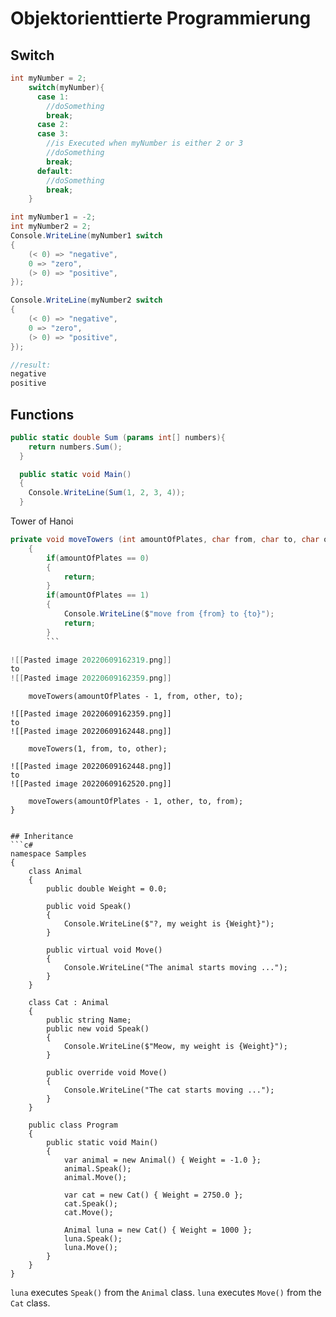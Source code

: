 # Objektorienttierte Programmierung

## Switch

```c#
int myNumber = 2;
    switch(myNumber){
      case 1:
        //doSomething
        break;
      case 2:
      case 3:
        //is Executed when myNumber is either 2 or 3
        //doSomething 
        break;
      default:
        //doSomething
        break;
    }
```

```c#
int myNumber1 = -2;
int myNumber2 = 2;
Console.WriteLine(myNumber1 switch
{
    (< 0) => "negative",
    0 => "zero",
    (> 0) => "positive",
});

Console.WriteLine(myNumber2 switch
{
    (< 0) => "negative",
    0 => "zero",
    (> 0) => "positive",
});

//result:
negative
positive
```

## Functions

```C#
public static double Sum (params int[] numbers){
    return numbers.Sum();
  }

  public static void Main()
  {
    Console.WriteLine(Sum(1, 2, 3, 4));
  }
```

Tower of Hanoi
```C#
private void moveTowers (int amountOfPlates, char from, char to, char other)
    {
        if(amountOfPlates == 0)
        {
            return;
        }
        if(amountOfPlates == 1)
        {
            Console.WriteLine($"move from {from} to {to}");
            return;
        }
        ```

![[Pasted image 20220609162319.png]]
to
![[Pasted image 20220609162359.png]]

```
        moveTowers(amountOfPlates - 1, from, other, to);
```
![[Pasted image 20220609162359.png]]
to
![[Pasted image 20220609162448.png]]
```
        moveTowers(1, from, to, other);
```
![[Pasted image 20220609162448.png]]
to
![[Pasted image 20220609162520.png]]
```
        moveTowers(amountOfPlates - 1, other, to, from);
    }
```

## Inheritance
```c#
namespace Samples
{
    class Animal
    {
        public double Weight = 0.0;
  
        public void Speak()
        {
            Console.WriteLine($"?, my weight is {Weight}");
        }
  
        public virtual void Move()
        {
            Console.WriteLine("The animal starts moving ...");
        }
    }

    class Cat : Animal
    {
        public string Name;
        public new void Speak()
        {
            Console.WriteLine($"Meow, my weight is {Weight}");
        }

        public override void Move()
        {
            Console.WriteLine("The cat starts moving ...");
        }
    }

    public class Program
    {
        public static void Main()
        {
            var animal = new Animal() { Weight = -1.0 };
            animal.Speak();
            animal.Move();

            var cat = new Cat() { Weight = 2750.0 };
            cat.Speak();
            cat.Move();

            Animal luna = new Cat() { Weight = 1000 };
            luna.Speak();
            luna.Move();
        }
    }
}
```
`luna` executes `Speak()` from the `Animal` class.
`luna` executes `Move()` from the `Cat` class.